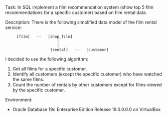 Task:
In SQL implement a film recommendation system (show top 5 film recommendations for a specific customer) based on film rental data.

Description:
There is the following simplified data model of the film rental service:

         [film]   --   [shop_film]
                           |
                           |
                        [rental]   --   [customer]

I decided to use the following algorithm:
1. Get all films for a specific customer.
2. Identify all customers (except the specific customer) who have watched the same films.
3. Count the number of rentals by other customers except for films viewed by the specific customer.

Environment:
- Oracle Database 19c Enterprise Edition Release 19.0.0.0.0 on VirtualBox
